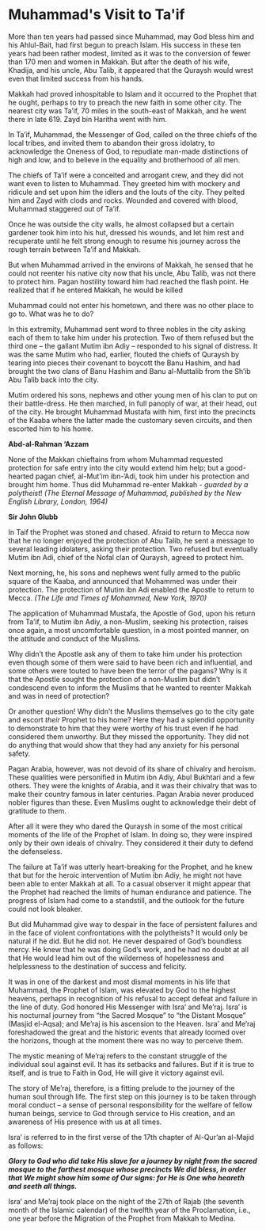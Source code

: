 Muhammad's Visit to Ta'if
=========================

More than ten years had passed since Muhammad, may God bless him and his
Ahlul-Bait, had first begun to preach Islam. His success in these ten
years had been rather modest, limited as it was to the conversion of
fewer than 170 men and women in Makkah. But after the death of his wife,
Khadija, and his uncle, Abu Talib, it appeared that the Quraysh would
wrest even that limited success from his hands.

Makkah had proved inhospitable to Islam and it occurred to the Prophet
that he ought, perhaps to try to preach the new faith in some other
city. The nearest city was Ta’if, 70 miles in the south-east of Makkah,
and he went there in late 619. Zayd bin Haritha went with him.

In Ta’if, Muhammad, the Messenger of God, called on the three chiefs of
the local tribes, and invited them to abandon their gross idolatry, to
acknowledge the Oneness of God, to repudiate man-made distinctions of
high and low, and to believe in the equality and brotherhood of all men.

The chiefs of Ta’if were a conceited and arrogant crew, and they did not
want even to listen to Muhammad. They greeted him with mockery and
ridicule and set upon him the idlers and the louts of the city. They
pelted him and Zayd with clods and rocks. Wounded and covered with
blood, Muhammad staggered out of Ta’if.

Once he was outside the city walls, he almost collapsed but a certain
gardener took him into his hut, dressed his wounds, and let him rest and
recuperate until he felt strong enough to resume his journey across the
rough terrain between Ta’if and Makkah.

But when Muhammad arrived in the environs of Makkah, he sensed that he
could not reenter his native city now that his uncle, Abu Talib, was not
there to protect him. Pagan hostility toward him had reached the flash
point. He realized that if he entered Makkah, he would be killed

Muhammad could not enter his hometown, and there was no other place to
go to. What was he to do?

In this extremity, Muhammad sent word to three nobles in the city asking
each of them to take him under his protection. Two of them refused but
the third one – the gallant Mutim ibn Adiy – responded to his signal of
distress. It was the same Mutim who had, earlier, flouted the chiefs of
Quraysh by tearing into pieces their covenant to boycott the Banu
Hashim, and had brought the two clans of Banu Hashim and Banu
al-Muttalib from the Sh’ib Abu Talib back into the city.

Mutim ordered his sons, nephews and other young men of his clan to put
on their battle-dress. He then marched, in full panoply of war, at their
head, out of the city. He brought Muhammad Mustafa with him, first into
the precincts of the Kaaba where the latter made the customary seven
circuits, and then escorted him to his home.

**Abd-al-Rahman ‘Azzam**

None of the Makkan chieftains from whom Muhammad requested protection
for safe entry into the city would extend him help; but a good-hearted
pagan chief, al-Mut’im ibn-‘Adi, took him under his protection and
brought him home. Thus did Muhammad re-enter Makkah - *guarded by a
polytheist*! *(The Eternal Message of Muhammad, published by the New
English Library, London, 1964)*

**Sir John Glubb**

In Taif the Prophet was stoned and chased. Afraid to return to Mecca now
that he no longer enjoyed the protection of Abu Talib, he sent a message
to several leading idolaters, asking their protection. Two refused but
eventually Mutim ibn Adi, chief of the Nofal clan of Quraysh, agreed to
protect him.

Next morning, he, his sons and nephews went fully armed to the public
square of the Kaaba, and announced that Mohammed was under their
protection. The protection of Mutim ibn Adi enabled the Apostle to
return to Mecca. *(The Life and Times of Mohammed, New York, 1970)*

The application of Muhammad Mustafa, the Apostle of God, upon his return
from Ta’if, to Mutim ibn Adiy, a non-Muslim, seeking his protection,
raises once again, a most uncomfortable question, in a most pointed
manner, on the attitude and conduct of the Muslims.

Why didn’t the Apostle ask any of them to take him under his protection
even though some of them were said to have been rich and influential,
and some others were touted to have been the terror of the pagans? Why
is it that the Apostle sought the protection of a non-Muslim but didn’t
condescend even to inform the Muslims that he wanted to reenter Makkah
and was in need of protection?

Or another question! Why didn’t the Muslims themselves go to the city
gate and escort *their* Prophet to his home? Here they had a splendid
opportunity to demonstrate to him that they were worthy of his trust
even if he had considered them unworthy. But they missed the
opportunity. They did not do anything that would show that they had any
anxiety for his personal safety.

Pagan Arabia, however, was not devoid of its share of chivalry and
heroism. These qualities were personified in Mutim ibn Adiy, Abul
Bukhtari and a few others. They were the knights of Arabia, and it was
their chivalry that was to make their country famous in later centuries.
Pagan Arabia never produced nobler figures than these. Even Muslims
ought to acknowledge their debt of gratitude to them.

After all it were they who dared the Quraysh in some of the most
critical moments of the life of the Prophet of Islam. In doing so, they
were inspired only by their own ideals of chivalry. They considered it
their duty to defend the defenseless.

The failure at Ta’if was utterly heart-breaking for the Prophet, and he
knew that but for the heroic intervention of Mutim ibn Adiy, he might
not have been able to enter Makkah at all. To a casual observer it might
appear that the Prophet had reached the limits of human endurance and
patience. The progress of Islam had come to a standstill, and the
outlook for the future could not look bleaker.

But did Muhammad give way to despair in the face of persistent failures
and in the face of violent confrontations with the polytheists? It would
only be natural if he did. But he did not. He never despaired of God’s
boundless mercy. He knew that he was doing God’s work, and he had no
doubt at all that He would lead him out of the wilderness of
hopelessness and helplessness to the destination of success and
felicity.

It was in one of the darkest and most dismal moments in his life that
Muhammad, the Prophet of Islam, was elevated by God to the highest
heavens, perhaps in recognition of his refusal to accept defeat and
failure in the line of duty. God honored His Messenger with Isra’ and
Me’raj. Isra’ is his nocturnal journey from “the Sacred Mosque” to “the
Distant Mosque” (Masjid el-Aqsa); and Me’raj is his ascension to the
Heaven. Isra’ and Me’raj foreshadowed the great and the historic events
that already loomed over the horizons, though at the moment there was no
way to perceive them.

The mystic meaning of Me’raj refers to the constant struggle of the
individual soul against evil. It has its setbacks and failures. But if
it is true to itself, and is true to Faith in God, He will give it
victory against evil.

The story of Me’raj, therefore, is a fitting prelude to the journey of
the human soul through life. The first step on this journey is to be
taken through moral conduct – a sense of personal responsibility for the
welfare of fellow human beings, service to God through service to His
creation, and an awareness of His presence with us at all times.

Isra’ is referred to in the first verse of the 17th chapter of Al-Qur’an
al-Majid as follows:

***Glory to God who did take His slave for a journey by night from the
sacred mosque to the farthest mosque whose precincts We did bless, in
order that We might show him some of Our signs: for He is One who
heareth and seeth all things.***

Isra’ and Me’raj took place on the night of the 27th of Rajab (the
seventh month of the Islamic calendar) of the twelfth year of the
Proclamation, i.e., one year before the Migration of the Prophet from
Makkah to Medina.


